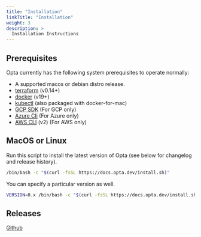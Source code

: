 ```yaml
---
title: "Installation"
linkTitle: "Installation"
weight: 3
description: >
  Installation Instructions
---
```


## Prerequisites

Opta currently has the following system prerequisites to operate normally:

- A supported macos or debian distro release.
- [terraform](https://www.terraform.io/downloads.html) (v0.14+)
- [docker](https://docker.com/products/docker-desktop) (v19+)
- [kubectl](https://kubernetes.io/docs/tasks/tools/install-kubectl/) (also packaged with
  docker-for-mac)
- [GCP SDK](https://cloud.google.com/sdk/docs/install) (For GCP only)
- [Azure Cli](https://docs.microsoft.com/en-us/cli/azure/install-azure-cli) (For Azure only)
- [AWS CLI](https://docs.aws.amazon.com/cli/latest/userguide/cli-chap-install.html) (v2) (For AWS only)

## MacOS or Linux

Run this script to install the latest version of Opta (see below for changelog
and release history).

```bash
/bin/bash -c "$(curl -fsSL https://docs.opta.dev/install.sh)"
```

You can specify a particular version as well.

```bash
VERSION=0.x /bin/bash -c "$(curl -fsSL https://docs.opta.dev/install.sh)"
```

## Releases

[Github](https://github.com/run-x/opta/releases)
